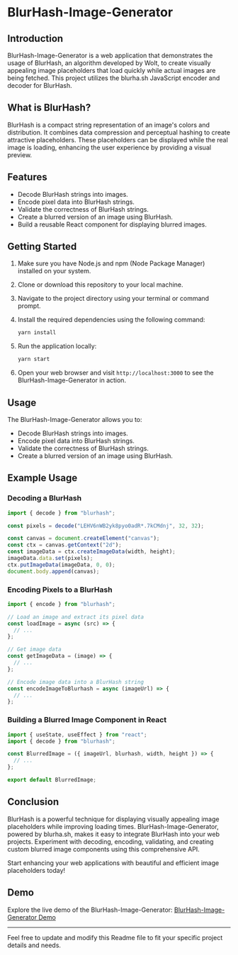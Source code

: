 # BlurHash-Image-Generator

## Introduction

BlurHash-Image-Generator is a web application that demonstrates the usage of BlurHash, an algorithm developed by Wolt, to create visually appealing image placeholders that load quickly while actual images are being fetched. This project utilizes the blurha.sh JavaScript encoder and decoder for BlurHash.

## What is BlurHash?

BlurHash is a compact string representation of an image's colors and distribution. It combines data compression and perceptual hashing to create attractive placeholders. These placeholders can be displayed while the real image is loading, enhancing the user experience by providing a visual preview.

## Features

- Decode BlurHash strings into images.
- Encode pixel data into BlurHash strings.
- Validate the correctness of BlurHash strings.
- Create a blurred version of an image using BlurHash.
- Build a reusable React component for displaying blurred images.

## Getting Started

1. Make sure you have Node.js and npm (Node Package Manager) installed on your system.

2. Clone or download this repository to your local machine.

3. Navigate to the project directory using your terminal or command prompt.

4. Install the required dependencies using the following command:

   ```bash
   yarn install
   ```

5. Run the application locally:

   ```bash
   yarn start
   ```

6. Open your web browser and visit `http://localhost:3000` to see the BlurHash-Image-Generator in action.

## Usage

The BlurHash-Image-Generator allows you to:

- Decode BlurHash strings into images.
- Encode pixel data into BlurHash strings.
- Validate the correctness of BlurHash strings.
- Create a blurred version of an image using BlurHash.

## Example Usage

### Decoding a BlurHash

```javascript
import { decode } from "blurhash";

const pixels = decode("LEHV6nWB2yk8pyo0adR*.7kCMdnj", 32, 32);

const canvas = document.createElement("canvas");
const ctx = canvas.getContext("2d");
const imageData = ctx.createImageData(width, height);
imageData.data.set(pixels);
ctx.putImageData(imageData, 0, 0);
document.body.append(canvas);
```

### Encoding Pixels to a BlurHash

```javascript
import { encode } from "blurhash";

// Load an image and extract its pixel data
const loadImage = async (src) => {
  // ...
};

// Get image data
const getImageData = (image) => {
  // ...
};

// Encode image data into a BlurHash string
const encodeImageToBlurhash = async (imageUrl) => {
  // ...
};
```

### Building a Blurred Image Component in React

```javascript
import { useState, useEffect } from "react";
import { decode } from "blurhash";

const BlurredImage = ({ imageUrl, blurhash, width, height }) => {
  // ...
};

export default BlurredImage;
```

## Conclusion

BlurHash is a powerful technique for displaying visually appealing image placeholders while improving loading times. BlurHash-Image-Generator, powered by blurha.sh, makes it easy to integrate BlurHash into your web projects. Experiment with decoding, encoding, validating, and creating custom blurred image components using this comprehensive API.

Start enhancing your web applications with beautiful and efficient image placeholders today!

## Demo

Explore the live demo of the BlurHash-Image-Generator: [BlurHash-Image-Generator Demo](https://stackblitz.com/github/harshpathakzz/BlurHash-Image-generator?file=package.json)

---

Feel free to update and modify this Readme file to fit your specific project details and needs.
